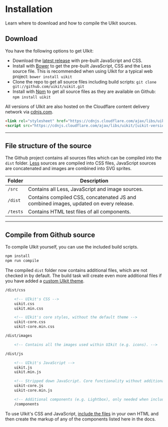 # Installation

<p class="uk-text-lead">Learn where to download and how to compile the UIkit sources.</p>

## Download

You have the following options to get UIkit:

- Download the [latest release](https://github.com/uikit/uikit/releases/latest) with pre-built JavaScript and CSS.
- Install with [Bower](https://bower.io) to get the pre-built JavaScript, CSS and the Less source file. This is recommended when using UIkit for a typical web project: ```bower install uikit```
- Clone the repo to get all source files including build scripts: `git clone git://github.com/uikit/uikit.git`
- Install with [Npm](https://npmjs.com) to get all source files as they are available on Github: ```npm install uikit```

All versions of UIkit are also hosted on the Cloudflare content delivery network via [cdnjs.com](https://cdnjs.com/libraries/uikit).

```html
<link rel="stylesheet" href="https://cdnjs.cloudflare.com/ajax/libs/uikit/[uikit-version]/css/uikit.min.css" />
<script src="https://cdnjs.cloudflare.com/ajax/libs/uikit/[uikit-version]/js/uikit.min.js"></script>
```

***

## File structure of the source

The Github project contains all sources files which can be compiled into the `dist` folder. [Less](http://lesscss.org) sources are compiled into CSS files, JavaScript sources are concatenated and images are combined into SVG sprites.

| Folder   | Description |
| -------- | ----------- |
| `/src`   | Contains all Less, JavaScript and image sources. |
| `/dist`  | Contains compiled CSS, concatenated JS and combined images, updated on every release. |
| `/tests` | Contains HTML test files of all components. |

***

## Compile from Github source

To compile UIkit yourself, you can use the included build scripts.

```sh
npm install
npm run compile
```

The compiled `dist` folder now contains additional files, which are not checked in by default. The build task will create even more additional files if you have added a [custom UIkit theme](theme.md).

```html
/dist/css

    <!-- UIkit's CSS -->
    uikit.css
    uikit.min.css

    <!-- UIkit's core styles, without the default theme -->
    uikit-core.css
    uikit-core.min.css

/dist/images

    <!-- Contains all the images used within UIkit (e.g. icons). -->

/dist/js

    <!-- UIkit's JavaScript -->
    uikit.js
    uikit.min.js

    <!-- Stripped down JavaScript. Core functionality without additional components -->
    uikit-core.js
    uikit-core.min.js

    <!-- Additional components (e.g. Lightbox), only needed when including uikit-core.js -->
    /components
```

To use UIkit's CSS and JavaScript, [include the files](introduction.md#html-markup) in your own HTML and then create the markup of any of the components listed here in the docs.

<script>
$.get("https://getuikit.com/assets/uikit/package.json", {nocache: Math.random()}, data => {
    $("pre").each(function(i) {
        $(this).html($(this).html().replace(/\[uikit-version\]/g, data.version));
    });
}, 'json');
</script>
